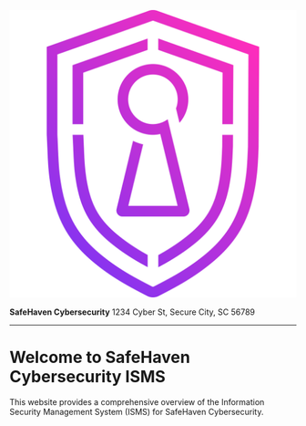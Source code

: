 ![SafeHaven Cybersecurity Logo](assets/logo.png)

**SafeHaven Cybersecurity**
1234 Cyber St, Secure City, SC 56789

---

# Welcome to SafeHaven Cybersecurity ISMS
This website provides a comprehensive overview of the Information Security Management System (ISMS) for SafeHaven Cybersecurity.
